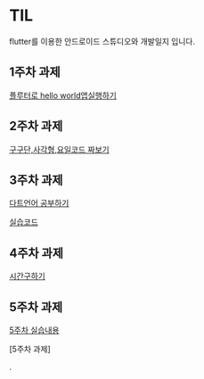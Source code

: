 # TIL

flutter를 이용한 안드로이드 스튜디오와 개발일지 입니다.

## 1주차 과제

[플루터로 hello world앱실행하기](https://github.com/izuna69/app/blob/test2/2021136057_b/%ED%94%8C%EB%A3%A8%ED%84%B0%EB%A1%9C%20hello%20world%20%EC%95%B1%EC%8B%A4%ED%96%89%ED%95%98%EA%B8%B0%201b230e98279f8038bc9afa1ec9603995.md)

## 2주차 과제


[구구단,사각형,요일코드 짜보기](https://github.com/izuna69/app/blob/test2/2021136057_b/2%EC%A3%BC%EC%B0%A8%EA%B3%BC%EC%A0%9C.md) 

## 3주차 과제

[다트언어 공부하기](https://github.com/izuna69/app/blob/test2/2021136057_b/dart%EC%96%B8%EC%96%B4%201bd30e98279f80fb84b9c52a2e9f6ab5.md)

[실습코드](https://github.com/izuna69/app/blob/test2/2021136057_b/%EC%8B%A4%EC%8A%B5%20%EC%BD%94%EB%93%9C%201c74f7ca3dd98041a492dcd2f0a9767a.md)
## 4주차 과제 

[시간구하기](https://github.com/izuna69/app/blob/test2/2021136057_b/%EC%8B%9C%EA%B0%84%20%EA%B5%AC%ED%95%98%EA%B8%B0%201c74f7ca3dd98041a492dcd2f0a9767a.md)

## 5주차 과제

[5주차 실습내용](https://github.com/izuna69/app/blob/test2/2021136057_b/5%EC%A3%BC%EC%B0%A8%20%EC%8B%A4%EC%8A%B5%201ce4f7ca3dd9801cab77d57df90876a5.md)

[5주차 과제]

.

